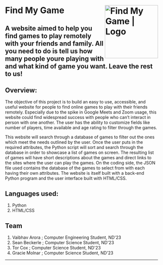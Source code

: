 # Find My Game [<img align="right" alt="Find My Game | Logo" width="175px" src="https://i.ibb.co/qxjcPtZ/Untitled-design.png" />][logo]

A website aimed to help you find games to play remotely with your friends and family.
All you need to do is tell us how many people youre playing with and what kind of game you want.
Leave the rest to us!
 ---
## Overview:
The objective of this project is to build an easy to use, accessible, and useful website for people to find online games to play with their friends remotely. Especially due to the spike in Google Meets and Zoom usage, this website could find widespread success with people who can’t interact in person with one another. The user has the ability to customize fields like number of players, time available and age rating to filter through the games. 

This website will search through a database of games to filter out the ones which meet the needs outlined by the user. Once the user puts in the required attributes, the Python script will sort and search through the database in order to showcase a list of games on screen. The resulting list of games will have short descriptions about the games and direct links to the sites where the user can play the games. On the coding side, the JSON file used contains the database of the games to select from with each having their own attributes. The website is itself built with a back-end Python program and the user interface built with HTML/CSS.

## Languages used: 
1. Python
2. HTML/CSS

## Team
1. Vaibhav Arora ; Computer Engineering Student, ND'23
2. Sean Beckerle ; Computer Science Student, ND'23
3. Tor Cox ; Computer Science Student, ND'23
4. Gracie Molnar ; Computer Science Student, ND'23

---
[logo]: https://i.ibb.co/qxjcPtZ/Untitled-design.png
